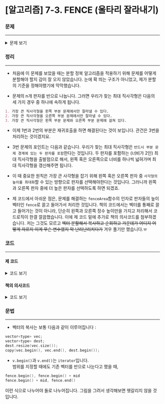 # [알고리즘] 7-3. FENCE (울타리 잘라내기)

### 문제
___

<details>
<summary>문제 보기</summary>

[Algospot Link : FENCE](https://algospot.com/judge/problem/read/FENCE)  

**문제**  

![울타리 잘라내기](http://algospot.com/media/judge-attachments/506874700c7251881727ee4e70a1d502/fence.png)  

너비가 같은 N개의 나무 판자를 붙여 세운 울타리가 있습니다. 시간이 지남에 따라 판자들이 부러지거나 망가져 높이가 다 달라진 관계로 울타리를 통째로 교체하기로 했습니다. 이 때 버리는 울타리의 일부를 직사각형으로 잘라내 재활용하고 싶습니다. 그림 (b)는 (a)의 울타리에서 잘라낼 수 있는 많은 직사각형 중 가장 넓은 직사각형을 보여줍니다. 울타리를 구성하는 각 판자의 높이가 주어질 때, 잘라낼 수 있는 직사각형의 최대 크기를 계산하는 프로그램을 작성하세요. 단 (c)처럼 직사각형을 비스듬히 잘라낼 수는 없습니다.  

판자의 너비는 모두 1이라고 가정합니다.  

**입력**  

첫 줄에 테스트 케이스의 개수 `C (C≤50)`가 주어집니다. 각 테스트 케이스의 첫 줄에는 판자의 수 `N (1≤N≤20000)`이 주어집니다. 그 다음 줄에는 N개의 정수로 왼쪽부터 각 판자의 높이가 순서대로 주어집니다. 높이는 모두 10,000 이하의 음이 아닌 정수입니다.  

**출력**  

각 테스트 케이스당 정수 하나를 한 줄에 출력합니다. 이 정수는 주어진 울타리에서 잘라낼 수 있는 최대 직사각형의 크기를 나타내야 합니다.  

**예제 입력**  
```
3
7
7 1 5 9 6 7 3
7
1 4 4 4 4 1 1
4
1 8 2 2
```  

**예제 출력**  
```
20
16
8
```
</details>

### 정리
___
* 처음에 이 문제를 보았을 때는 분할 정복 알고리즘을 적용하기 위해 문제를 어떻게 분할해야 할지 감이 잘 오지 않았습니다. 눈에 확 띄는 구조가 아니었고, 제가 분할의 기준을 정해야했기에 막막했습니다.  

* 문제의 n개 판자를 반으로 나눕니다. 그러면 우리가 찾는 최대 직사각형은 다음의 세 가지 경우 중 하나에 속하게 됩니다.  

```markdown
1. 가장 큰 직사각형을 왼쪽 부분 문제에서만 잘라낼 수 있다.  
2. 가장 큰 직사각형을 오른쪽 부분 문제에서만 잘라낼 수 있다.  
3. 가장 큰 직사각형은 왼쪽 부분 문제와 오른쪽 부분 문제에 걸쳐 있다.  
```  

* 이제 1번과 2번의 부분은 재귀호출을 하면 해결된다는 것이 보입니다. 관건은 3번을 처리하는 것이겠지요.  

* 3번 문제의 포인트는 다음과 같습니다. 우리가 찾는 최대 직사각형은 `반드시 부분 문제 경계에 있는 두 판자를 포함`한다는 것입니다. 두 판자를 포함하는 (너비가 2인) 최대 직사각형을 출발점으로 해서, 왼쪽 혹은 오른쪽으로 너비를 하나씩 넓혀가며 최대 직사각형을 갱신해주면 됩니다.  

* 이 때 중요한 원칙은 가장 큰 사각형을 잡기 위해 왼쪽 혹은 오른쪽 판자 중 `사각형의 높이를 최대화`할 수 있는 방향으로 판자를 선택해야한다는 것입니다. 그러니까 왼쪽과 오른쪽 판자 중에 더 높은 판자를 선택하도록 하면 되겠죠.  

* 제 코드에서 아쉬운 점은, 문제를 해결하는 `fenceArea`함수의 인자로 판자들의 높이 벡터인 `fence`로 끌고 들어가서 처리한 것입니다. 책의 코드에서는 벡터를 통째로 끌고 들어가는 것이 아니라, 단순히 왼쪽과 오른쪽 정수 높이만을 가지고 처리해서 코드로직이 한결 깔끔했습니다. 이에 제 코드 밑에 추가로 책의 의사코드를 첨부하겠습니다. 저는 그것도 모르고 ~~벡터 분할해서 복사하고 순회하고 가운데가 어디지 어떻게 자르지 이게 무슨 변수였지 막 난리난리치다가~~ 겨우 풀기만 했습니다.ㅠ  

### 코드
___

#### 제 코드
<details>
<summary>코드 보기</summary>

[Github Link](https://github.com/wbluke/Algorithm_PS/blob/master/CH07/CH07/FENCE.cpp)

```cpp
/* FENCE.cpp */
#include<iostream>
#include<vector>
#include<algorithm>
using namespace std;

int fenceArea(vector<int> &fence) {

	//base case
	if (fence.size() == 1) return fence[0];

	int mid = fence.size() / 2;
	vector<int> fenceLeft;
	vector<int> fenceRight;

	if (fence.size() % 2 == 0) {
		fenceLeft.resize(mid);
		fenceRight.resize(mid);
	}
	else {
		fenceLeft.resize(mid);
		fenceRight.resize(mid + 1);
	}
	copy(fence.begin(), fence.begin() + mid, fenceLeft.begin());
	copy(fence.begin() + mid, fence.end(), fenceRight.begin());
	

	int ret = max(fenceArea(fenceLeft), fenceArea(fenceRight));

	//the case when maximal rectangular cover both left side and right side 
	int coverRec = 2 * min(fence[mid - 1], fence[mid]);
	ret = max(ret, coverRec);
	int left = mid - 1;
	int right = mid;

	while (left >= 0 && right <= fence.size() - 1) {
		if (right < fence.size() - 1) {
			if (left == 0 || fence[left - 1] <= fence[right + 1]) {
				right++;
				coverRec = (right - left + 1) * min(coverRec / (right - left), fence[right]);
			}
			else if (fence[left - 1] > fence[right + 1]) {
				left--;
				coverRec = (right - left + 1) * min(coverRec / (right - left), fence[left]);
			}
		}
		else if (left > 0) {
			left--;
			coverRec = (right - left + 1) * min(coverRec / (right - left), fence[left]);
		}
		ret = max(ret, coverRec);
		if (left == 0 && right == fence.size() - 1) break;
	}
	return ret;
}

int main(void) {

	int num;
	cin >> num;
	
	for (int a = 0; a < num; a++) {

		int N;
		cin >> N;
		vector<int> fence(N);
		for (int i = 0; i < N; i++) {
			cin >> fence[i];
		}

		cout << fenceArea(fence) << endl;

	}

	return 0;
}
```
</details>

#### 책의 의사코드

<details>
<summary>코드 보기</summary>

```cpp
//각 판자의 높이를 저장하는 배열 
vector<int> h;
//h[left, right] 구간에서 찾아낼 수 있는 가장 큰 사각형의 넓이를 반환한다. 
int solve(int left, int right){
	//base case : 판자가 하나 밖에 없는 경우 
	if(left == right) return h[left];
	//[left, mid], [mid+1, right]의 두 구간으로 문제를 분할한다. 
	int mid = (left + right) / 2;
	//분할한 문제를 각개격파 
	int ret = max(solve(left, mid), solve(mid+1, right));
	//부분 문제 3 : 두 부분에 모두 걸치는 사각형 중 가장 큰 것을 찾는다. 
	int lo = mid, hi = mid + 1;
	int height = min(h[lo], h[hi]);
	//[mid, mid+1]만 포함하는 너비 2인 사각형을 고려한다. 
	ret = max(ret, height * 2);
	//사각형이 입력 전체를 덮을 때까지 확장해 나간다. 
	while(left < lo || hi < right) {
		//항상 높이가 더 높은 쪽으로 확장한다. 
		if(hi < right && (lo == left || h[lo-1] < h[hi+1])) {
			++hi;
			height = min(height, h[hi]);
		}
		else {
			--lo;
			height = min(height, h[lo]);
		}
		//확장한 후 사각형의 넓이 
		ret = max(ret, height * (hi - lo + 1));
	}
	return ret;
}
```

</details>

### 문법
___
- 벡터의 복사는 보통 다음과 같이 이루어집니다 :  
```cpp
vector<type> vec;
vector<type> dest;
dest.resize(vec.size());
copy(vec.begin(), vec.end(), dest.begin());
```  
- `v.begin()`과 `v.end()`는 `iterator`입니다.  
범위를 지정할 때에도 기존 벡터를 반으로 나눈다고 했을 때,
```cpp
fence.begin(), fence.begin() + mid
fence.begin() + mid, fence.end()
```
이런 식으로 나누어야 둘로 나누어집니다. 그림을 그려서 생각해보면 헷갈리지 않을 것입니다. 
